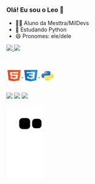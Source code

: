### Olá! Eu sou o Leo 👋

- 👨‍💻 Aluno da Mesttra/MilDevs
- 🌱 Estudando Python
- 😄 Pronomes: ele/dele

 <a href="https://github.com/leo-0101">
  <img height="160em" src="https://github-readme-stats.vercel.app/api?username=leo-0101&show_icons=true&theme=dracula&include_all_commits=true&count_private=true"/>
  <img height="160em" src="https://github-readme-stats.vercel.app/api/top-langs/?username=leo-0101&layout=compact&langs_count=7&theme=dracula"/>
</div>

  ##

<div style="display: inline_block"><br>
  <img align="center" alt="Leo-HTML" height="30" width="40" src="https://raw.githubusercontent.com/devicons/devicon/master/icons/html5/html5-original.svg">
  <img align="center" alt="Leo-CSS" height="30" width="40" src="https://raw.githubusercontent.com/devicons/devicon/master/icons/css3/css3-original.svg">
  <img align="center" alt="Leo-Python" height="30" width="40" src="https://raw.githubusercontent.com/devicons/devicon/master/icons/python/python-original.svg">
</div>

  ##
  
<div>
  <a href="https://instagram.com/_leo0101" target="_blank"><img src="https://img.shields.io/badge/-Instagram-%23E4405F?style=for-the-badge&logo=instagram&logoColor=white" target="_blank"></a>
<a href = "mailto:contatorafaballerini@gmail.com"><img src="https://img.shields.io/badge/Gmail-D14836?style=for-the-badge&logo=gmail&logoColor=white" target="_blank"></a>
<a href = "https://api.whatsapp.com/send?phone=5592988473840&text=Ol%C3%A1%20Leonardo!"><img src="https://img.shields.io/badge/WhatsApp-25D366?style=for-the-badge&logo=whatsapp&logoColor=white" target="_blank"></a>
</div>

![Snake animation](https://github.com/leo-0101/leo-0101/blob/output/github-contribution-grid-snake.svg)
